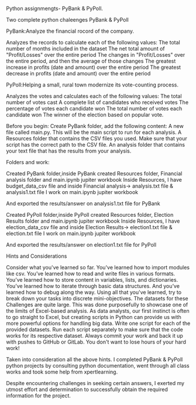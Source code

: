 Python assignmengts- PyBank & PyPoll.

Two complete python chaleenges PyBank & PyPoll

PyBank:Analyze the financial rocord of the company.

Analyzes the records to calculate each of the following values:
The total number of months included in the dataset
The net total amount of "Profit/Losses" over the entire period
The changes in "Profit/Losses" over the entire period, and then the average of those changes
The greatest increase in profits (date and amount) over the entire period
The greatest decrease in profits (date and amount) over the entire period


PyPoll:Helping a small, rural town modernize its vote-counting process.

Analyzes the votes and calculates each of the following values:
The total number of votes cast
A complete list of candidates who received votes
The percentage of votes each candidate won
The total number of votes each candidate won
The winner of the election based on popular vote.

Before you begin: 
Create PyBank folder, add the following content:
A new file called main.py. This will be the main script to run for each analysis.
A Resources folder that contains the CSV files you used. Make sure that your script has the correct path to the CSV file.
An analysis folder that contains your text file that has the results from your analysis.

Folders and work:

Created PyBank folder,inside PyBank created Resources folder, Financial analysis folder and main.ipynb jupiter workbook
Inside Resources, I have budget_data_csv file and inside Financial analysis-> analysis.txt file & analysis1.txt file
I work on main.ipynb jupiter workbook

And exported the results/answer on analysis1.txt file for PyBank

Created PyPoll folder,inside PyPoll created Resources folder, Election Results folder and main.ipynb jupiter workbook
Inside Resources, I have election_data_csv file and inside Election Results-> election1.txt file & election.txt file
I work on main.ipynb jupiter workbook

And exported the results/answer on election1.txt file for PyPoll


Hints and Considerations

Consider what you've learned so far. You've learned how to import modules like csv. You’ve learned how to read and write files in various formats. 
You’ve learned how to store content in variables, lists, and dictionaries. 
You’ve learned how to iterate through basic data structures. And you’ve learned how to debug along the way. Using all that you've learned, try to break down your tasks into discrete mini-objectives.
The datasets for these Challenges are quite large. This was done purposefully to showcase one of the limits of Excel-based analysis.
As data analysts, our first instinct is often to go straight to Excel, but creating scripts in Python can provide us with more powerful options for handling big data.
Write one script for each of the provided datasets. Run each script separately to make sure that the code works for its respective dataset.
Always commit your work and back it up with pushes to GitHub or GitLab. You don't want to lose hours of your hard work! 

Taken into consideration all the above hints. 
I completed PyBank & PyPoll python projects by consulting python documentation, went through all class works and took some help from xpertlearning. 

Despite encountering challenges in seeking certain answers, I exerted my utmost effort and determination to successfully obtain the required information for the project.




